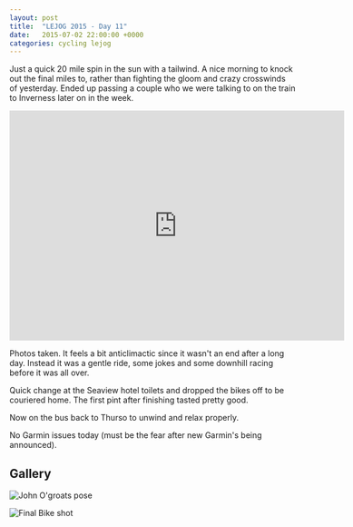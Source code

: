 ```yaml
---
layout: post
title:  "LEJOG 2015 - Day 11"
date:   2015-07-02 22:00:00 +0000
categories: cycling lejog
---
```


Just a quick 20 mile spin in the sun with a tailwind. A nice morning to
knock out the final miles to, rather than fighting the gloom and crazy
crosswinds of yesterday. Ended up passing a couple who we were talking to on
the train to Inverness later on in the week.

<iframe height='405' width='590' frameborder='0' allowtransparency='true'
scrolling='no'
src='https://www.strava.com/activities/337461804/embed/f1239ddee0ec1b2009486c0d92603f6c393778ad'>
</iframe>

Photos taken. It feels a bit anticlimactic since it wasn't an end after a
long day. Instead it was a gentle ride, some jokes and some downhill racing
before it was all over.

Quick change at the Seaview hotel toilets and dropped the bikes off to be
couriered home. The first pint after finishing tasted pretty good.

Now on the bus back to Thurso to unwind and relax properly.

No Garmin issues today (must be the fear after new Garmin's being announced).

Gallery
-------

![John O'groats pose]({{site.url}}/images/2015-07-02-1840.jpg "John O'groats pose")

![Final Bike shot]({{site.url}}/images/2015-07-02-1844.jpg "Final Bike shot")
